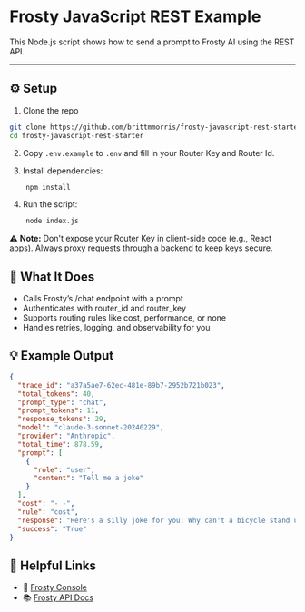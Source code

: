# Frosty JavaScript REST Example

This Node.js script shows how to send a prompt to Frosty AI using the REST API.

---

## ⚙️ Setup

1. Clone the repo

```bash
git clone https://github.com/brittmmorris/frosty-javascript-rest-starter
cd frosty-javascript-rest-starter
```

2. Copy `.env.example` to `.env` and fill in your Router Key and Router Id.

3. Install dependencies:

```bash
    npm install
```
4.  Run the script:
```bash
    node index.js
```

⚠️ **Note:** Don't expose your Router Key in client-side code (e.g., React apps). 
Always proxy requests through a backend to keep keys secure.

## 🧠 What It Does
- Calls Frosty’s /chat endpoint with a prompt
- Authenticates with router_id and router_key
- Supports routing rules like cost, performance, or none
- Handles retries, logging, and observability for you


## 💡 Example Output
```json
{
  "trace_id": "a37a5ae7-62ec-481e-89b7-2952b721b023",
  "total_tokens": 40,
  "prompt_type": "chat",
  "prompt_tokens": 11,
  "response_tokens": 29,
  "model": "claude-3-sonnet-20240229",
  "provider": "Anthropic",
  "total_time": 878.59,
  "prompt": [
    {
      "role": "user",
      "content": "Tell me a joke"
    }
  ],
  "cost": "- -",
  "rule": "cost",
  "response": "Here's a silly joke for you: Why can't a bicycle stand up by itself? It's two-tired!",
  "success": "True"
}
```
## 📎 Helpful Links
- 🔐 [Frosty Console](https://console.gofrosty.ai)
- 📚 [Frosty API Docs](https://docs.gofrosty.ai/frosty-ai-docs/api-documentation)
